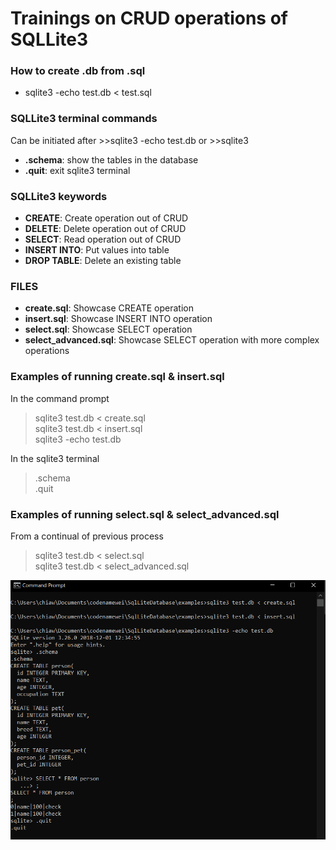 # Trainings on CRUD operations of SQLLite3

### How to create .db from .sql
- sqlite3 -echo test.db < test.sql

### SQLLite3 terminal commands 
Can be initiated after >>sqlite3 -echo test.db or >>sqlite3
- **.schema**: show the tables in the database
- **.quit**: exit sqlite3 terminal

### SQLLite3 keywords 
- **CREATE**: Create operation out of CRUD
- **DELETE**: Delete operation out of CRUD
- **SELECT**: Read operation out of CRUD  
- **INSERT INTO**: Put values into table  
- **DROP TABLE**: Delete an existing table

### FILES
- **create.sql**: Showcase CREATE operation
- **insert.sql**: Showcase INSERT INTO operation
- **select.sql**: Showcase SELECT operation
- **select_advanced.sql**: Showcase SELECT operation with more complex operations

###  Examples of running **create.sql** & **insert.sql**
In the command prompt
> sqlite3 test.db < create.sql  
> sqlite3 test.db < insert.sql  
> sqlite3 -echo test.db  

In the sqlite3 terminal  
> .schema  
> .quit  
  
  
###  Examples of running **select.sql** & **select_advanced.sql**  

From a continual of previous process
> sqlite3 test.db < select.sql   
> sqlite3 test.db < select_advanced.sql

![alt text](metadata/snapshot1.PNG "Example 1")

